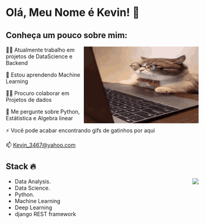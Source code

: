 
# Olá, Meu Nome é Kevin! 🦆


## Conheça um pouco sobre mim:
<img align='right' src='/cat.gif' width='300"' height='200"'>

👩‍💻 Atualmente trabalho em projetos de DataScience e Backend

🧠 Estou aprendendo Machine Learning

👯‍♀️ Procuro colaborar em Projetos de dados

💬 Me pergunte sobre Python, Estátistica e Algebra linear

⚡️ Você pode acabar encontrando gifs de gatinhos por aqui

📫 Kevin_3467@yahoo.com

  
  
## Stack :fire:
<img align="right" src="https://github-readme-stats.vercel.app/api/top-langs/?username=AntiKevin&theme=dark&hide=ProcFile"/>


- Data Analysis.
- Data Science.
- Python.
- Machine Learning
- Deep Learning
- django REST framework

